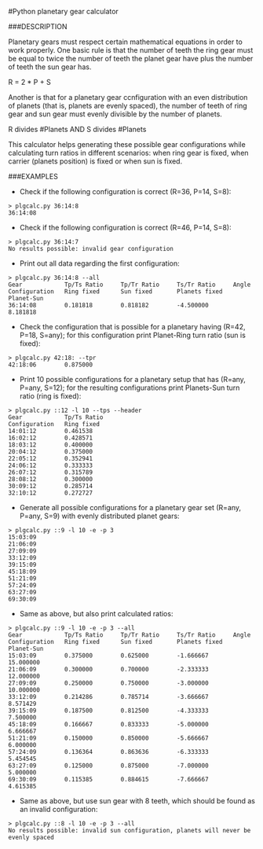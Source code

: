 #Python planetary gear calculator

###DESCRIPTION

Planetary gears must respect certain mathematical equations in order to work properly. One basic rule is that the number of teeth the ring gear must be equal to twice the number of teeth the planet gear have plus the number of teeth the sun gear has. 

  R = 2 * P + S

Another is that for a planetary gear ccnfiguration with an even distribution of planets (that is, planets are evenly spaced), the number of teeth of ring gear and sun gear must evenly divisible by the number of planets.

  R divides #Planets AND S divides #Planets

This calculator helps generating these possible gear configurations while calculating turn ratios in different scenarios: when ring gear is fixed, when carrier (planets  position) is fixed or when sun is fixed.

###EXAMPLES

* Check if the following configuration is correct (R=36, P=14, S=8):

```
> plgcalc.py 36:14:8
36:14:08
```
* Check if the following configuration is correct (R=46, P=14, S=8):

```
> plgcalc.py 36:14:7
No results possible: invalid gear configuration
```
* Print out all data regarding the first configuration:
 
```
> plgcalc.py 36:14:8 --all
Gear            Tp/Ts Ratio     Tp/Tr Ratio     Ts/Tr Ratio     Angle
Configuration   Ring fixed      Sun fixed       Planets fixed   Planet-Sun
36:14:08        0.181818        0.818182        -4.500000       8.181818
```

* Check the configuration that is possible for a planetary having (R=42, P=18, S=any); for this configuration print Planet-Ring turn ratio (sun is fixed):

```	
> plgcalc.py 42:18: --tpr
42:18:06        0.875000
```
* Print 10 possible configurations for a planetary setup that has (R=any, P=any, S=12); for the resulting configurations print Planets-Sun turn ratio (ring is fixed):

```
> plgcalc.py ::12 -l 10 --tps --header
Gear            Tp/Ts Ratio
Configuration   Ring fixed
14:01:12        0.461538
16:02:12        0.428571
18:03:12        0.400000
20:04:12        0.375000
22:05:12        0.352941
24:06:12        0.333333
26:07:12        0.315789
28:08:12        0.300000
30:09:12        0.285714
32:10:12        0.272727
```

* Generate all possible configurations for a planetary gear set (R=any, P=any, S=9) with evenly distributed planet gears:

```
> plgcalc.py ::9 -l 10 -e -p 3
15:03:09
21:06:09
27:09:09
33:12:09
39:15:09
45:18:09
51:21:09
57:24:09
63:27:09
69:30:09
```

* Same as above, but also print calculated ratios:

```
> plgcalc.py ::9 -l 10 -e -p 3 --all
Gear            Tp/Ts Ratio     Tp/Tr Ratio     Ts/Tr Ratio     Angle
Configuration   Ring fixed      Sun fixed       Planets fixed   Planet-Sun
15:03:09        0.375000        0.625000        -1.666667       15.000000
21:06:09        0.300000        0.700000        -2.333333       12.000000
27:09:09        0.250000        0.750000        -3.000000       10.000000
33:12:09        0.214286        0.785714        -3.666667       8.571429
39:15:09        0.187500        0.812500        -4.333333       7.500000
45:18:09        0.166667        0.833333        -5.000000       6.666667
51:21:09        0.150000        0.850000        -5.666667       6.000000
57:24:09        0.136364        0.863636        -6.333333       5.454545
63:27:09        0.125000        0.875000        -7.000000       5.000000
69:30:09        0.115385        0.884615        -7.666667       4.615385
```

* Same as above, but use sun gear with 8 teeth, which should be found as an invalid configuration:

```
> plgcalc.py ::8 -l 10 -e -p 3 --all
No results possible: invalid sun configuration, planets will never be evenly spaced
```
